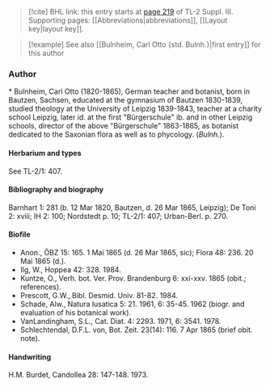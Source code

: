 > [!cite] BHL link: this entry starts at [page 219](https://www.biodiversitylibrary.org/item/103861#page/229/mode/1up) of TL-2 Suppl. III.
> Supporting pages: [[Abbreviations|abbreviations]], [[Layout key|layout key]].

> [!example] See also [[Bulnheim, Carl Otto {std. Bulnh.}|first entry]] for this author

### Author

\* Bulnheim, Carl Otto (1820-1865), German teacher and botanist, born in Bautzen, Sachsen, educated at the gymnasium of Bautzen 1830-1839, studied theology at the University of Leipzig 1839-1843, teacher at a charity school Leipzig, later id. at the first "Bürgerschule" ib. and in other Leipzig schools, director of the above "Bürgerschule" 1863-1865, as botanist dedicated to the Saxonian flora as well as to phycology. (*Bulnh.*).

#### Herbarium and types

See TL-2/1: 407.

#### Bibliography and biography

Barnhart 1: 281 (b. 12 Mar 1820, Bautzen, d. 26 Mar 1865, Leipzig); De Toni 2: xviii; IH 2: 100; Nordstedt p. 10; TL-2/1: 407; Urban-Berl. p. 270.

#### Biofile

- Anon., ÖBZ 15: 165. 1 Mai 1865 (d. 26 Mar 1865, sic); Flora 48: 236. 20 Mai 1865 (d.).
- Ilg, W., Hoppea 42: 328. 1984.
- Kuntze, O., Verh. bot. Ver. Prov. Brandenburg 6: xxi-xxv. 1865 (obit.; references).
- Prescott, G.W., Bibl. Desmid. Univ. 81-82. 1984.
- Schade, Alw., Natura lusatica 5: 21. 1961, 6: 35-45. 1962 (biogr. and evaluation of his botanical work).
- VanLandingham, S.L., Cat. Diat. 4: 2293. 1971, 6: 3541. 1978.
- Schlechtendal, D.F.L. von, Bot. Zeit. 23(14): 116. 7 Apr 1865 (brief obit. note).

#### Handwriting

H.M. Burdet, Candollea 28: 147-148. 1973.

